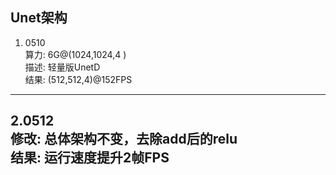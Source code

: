 Unet架构  
-------------------------------  
1. 0510  
算力:  6G@(1024,1024,4 )  
描述:  轻量版UnetD  
结果:  (512,512,4)@152FPS  
 -------------------------------  
2.0512  
修改:  总体架构不变，去除add后的relu  
结果:  运行速度提升2帧FPS
 -------------------------------  
